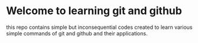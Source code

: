 # Welcome to learning git and github

this repo contains simple but inconsequential codes created to learn various simple commands of git and github and their applications.